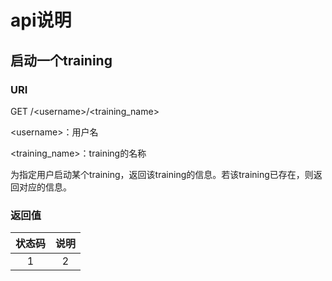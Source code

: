 

# api说明
## 启动一个training
### URI
GET /\<username\>/\<training_name\>

\<username\>：用户名

\<training_name\>：training的名称

为指定用户启动某个training，返回该training的信息。若该training已存在，则返回对应的信息。

### 返回值
| 状态码 | 说明 |
| :----: | :----: |
| 1 | 2 |